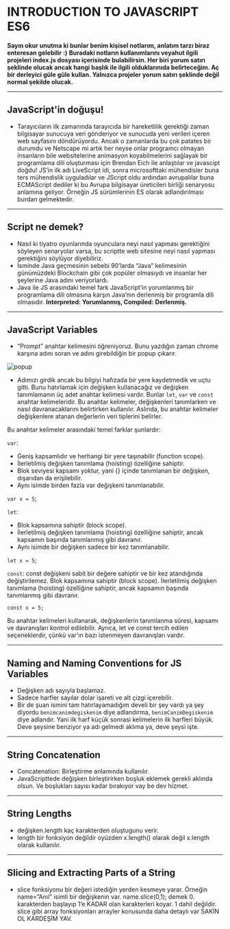 # INTRODUCTION TO JAVASCRIPT ES6

**Sayın okur unutma ki bunlar benim kişisel notlarım, anlatım tarzı biraz enteresan gelebilir :)**
**Buradaki notların kullanımlarını veyahut ilgili projeleri index.js dosyası içerisinde bulabilirsin. Her biri yorum satırı şeklinde olucak ancak hangi başlık ile ilgili olduklarınıda belirteceğim. Aç bir derleyici güle güle kullan. Yalnızca projeler yorum satırı şeklinde değil normal şekilde olucak.**

---

## JavaScript'in doğuşu!
- Tarayıcıların ilk zamanında tarayıcıda bir hareketlilik gerektiği zaman bilgisayar sunucuya veri gönderiyor ve sunucuda yeni verileri içeren web sayfasını döndürüyordu. Ancak o zamanlarda bu çok patates bir durumdu ve Netscape mi artık her neyse onlar programcı olmayan insanların bile websitelerine animasyon koyabilmelerini sağlayak bir programlama dili oluşturması için Brendan Eich ile anlaştılar ve javascipt doğdu! JS’in ilk adı LiveScript idi, sonra microsofttaki mühendisler buna ters mühendislik uyguladılar ve JScript oldu ardından avrupalılar buna ECMAScript dediler ki bu Avrupa bilgisayar üreticileri birliği senaryosu anlamına geliyor. Örneğin JS sürümlerinin ES olarak adlandırılması burdan gelmektedir.

---

## Script ne demek?
- Nasıl ki tiyatro oyunlarında oyunculara neyi nasıl yapması gerektiğini söyleyen senaryolar varsa, bu scriptte web sitesine neyi nasıl yapması gerektiğini söylüyor diyebiliriz.
- İsminde Java geçmesinin sebebi 90’larda “Java” kelimesinin günümüzdeki Blockchain gibi çok popüler olmasıydı ve insanlar her şeylerine Java adını veriyorlardı.
- Java ile JS arasındaki temel fark JavaScript’in yorumlanmış bir programlama dili olmasına karşın Java’nın derlenmiş bir programla dili olmasıdır.
**Interpreted: Yorumlanmış, Compiled: Derlenmiş.**

---

## JavaScript Variables
- “Prompt” anahtar kelimesini öğreniyoruz. Bunu yazdığın zaman chrome karşına adını soran ve adını girebildiğin bir popup çıkarır.

![popup](https://s3-us-west-2.amazonaws.com/secure.notion-static.com/64d316e2-07ef-4246-a574-4dd819bf1429/Untitled.png)

- Adımızı girdik ancak bu bilgiyi hafızada bir yere kaydetmedik ve uçtu gitti. Bunu hatırlamak için değişken kullanacağız ve değişken tanımlamanın üç adet anahtar kelimesi vardır. Bunlar `let`, `var` ve `const` anahtar kelimeleridir. Bu anahtar kelimeler, değişkenleri tanımlarken ve nasıl davranacaklarını belirtirken kullanılır. Aslında, bu anahtar kelimeler değişkenlere atanan değerlerin veri tiplerini belirler.

Bu anahtar kelimeler arasındaki temel farklar şunlardır:

`var`:
- Geniş kapsamlıdır ve herhangi bir yere taşınabilir (function scope).
- İlerletilmiş değişken tanımlama (hoisting) özelliğine sahiptir.
- Blok seviyesi kapsamı yoktur, yani {} içinde tanımlanan bir değişken, dışarıdan da erişilebilir.
- Aynı isimde birden fazla var değişkeni tanımlanabilir.

`var x = 5`;

`let`:
- Blok kapsamına sahiptir (block scope).
- İlerletilmiş değişken tanımlama (hoisting) özelliğine sahiptir, ancak kapsamın başında tanımlanmış gibi davranır.
- Aynı isimde bir değişken sadece bir kez tanımlanabilir.

`let x = 5`;

`const`:
const değişkeni sabit bir değere sahiptir ve bir kez atandığında değiştirilemez.
Blok kapsamına sahiptir (block scope).
İlerletilmiş değişken tanımlama (hoisting) özelliğine sahiptir, ancak kapsamın başında tanımlanmış gibi davranır.

`const x = 5;`

Bu anahtar kelimeleri kullanarak, değişkenlerin tanımlanma süresi, kapsamı ve davranışları kontrol edilebilir. Ayrıca, let ve const tercih edilen seçeneklerdir, çünkü var'ın bazı istenmeyen davranışları vardır.

---

## Naming and Naming Conventions for JS Variables

- Değişken adı sayıyla başlamaz.
- Sadece harfler sayılar dolar işareti ve alt çizgi içerebilir.
- Bir de şuan ismini tam hatırlayamadığım develi bir şey vardı ya şey diyordu `benimcanimdegiskenim` diye adlandırma, `benimCanimDegiskenim` diye adlandır. Yani ilk harf küçük sonrasi kelimelerin ilk harfleri büyük. Deve şeysine benziyor ya adı gelmedi aklıma ya, deve şeysi işte.

---

## String Concatenation

- Concatenation: Birleştirme anlamında kullanılır.
- JavaScripttede değişken birleştirirken boşluk eklemek gerekli aklında olsun. Ve boşlukları sayısı kadar bırakıyor vay be dev hizmet.

---

## String Lengths

- değişken.length kaç karakterden oluştugunu verir.
- length bir fonksiyon değildir oyüzden x.length() olarak değil x.length olarak kullanılır.

---

## Slicing and Extracting Parts of a String

- slice fonksiyonu bir değeri istediğin yerden kesmeye yarar. Örneğin name=”Anıl” isimli bir değişkenin var. name.slice(0,1); demek 0. karakterden başlayıp 1’e KADAR olan karakterleri koyar. 1 dahil değildir. slice gibi array fonksiyonları arrayler konusunda daha detaylı var SAKİN OL KARDEŞİM YAV.

